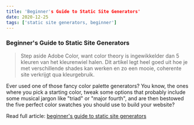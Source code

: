 ```yaml
---
title: 'Beginner's Guide to Static Site Generators'
date: 2020-12-25
tags: ['static site generators, beginner']
---
```

### Beginner's Guide to Static Site Generators

> Step aside Adobe Color, want color theory is ingewikkelder dan 5 kleuren van het kleurenwiel halen. Dit artikel legt heel goed uit hoe je met verschillende shades kan werken en zo een mooie, coherente site verkrijgt qua kleurgebruik.

Ever used one of those fancy color palette generators? You know, the ones where you pick a starting color, tweak some options that probably include some musical jargon like "triad" or "major fourth", and are then bestowed the five perfect color swatches you should use to build your website?

Read full article: [beginner's guide to static site generators](https://bejamas.io/blog/static-site-generators/#eleventy)
